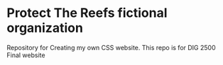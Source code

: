 # Protect The Reefs fictional organization
Repository for Creating my own CSS website.
This repo is for DIG 2500 Final website
